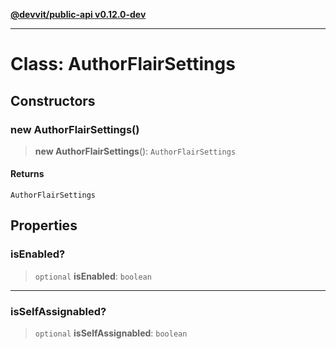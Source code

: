 [**@devvit/public-api v0.12.0-dev**](../../README.md)

---

# Class: AuthorFlairSettings

## Constructors

<a id="constructor"></a>

### new AuthorFlairSettings()

> **new AuthorFlairSettings**(): `AuthorFlairSettings`

#### Returns

`AuthorFlairSettings`

## Properties

<a id="isenabled"></a>

### isEnabled?

> `optional` **isEnabled**: `boolean`

---

<a id="isselfassignabled"></a>

### isSelfAssignabled?

> `optional` **isSelfAssignabled**: `boolean`
